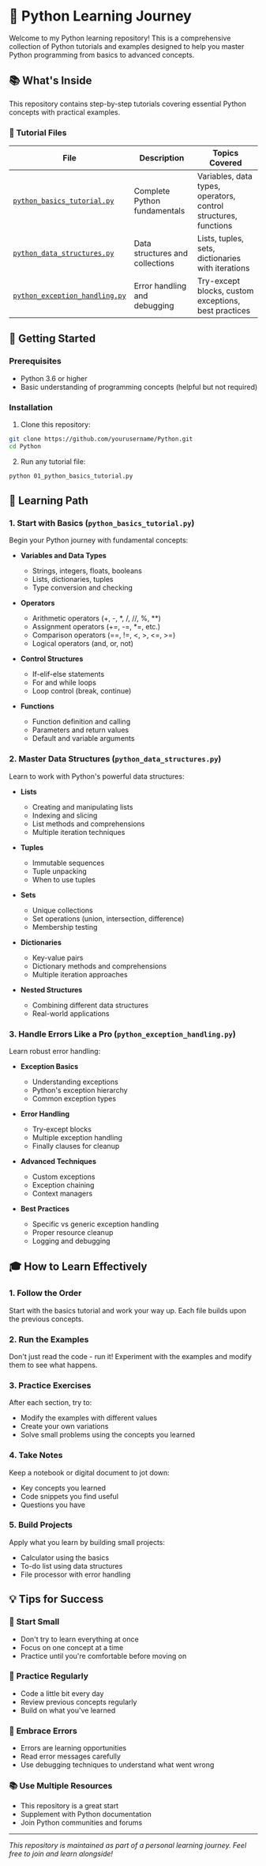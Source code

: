 # 🐍 Python Learning Journey

Welcome to my Python learning repository! This is a comprehensive collection of Python tutorials and examples designed to help you master Python programming from basics to advanced concepts.

## 📚 What's Inside

This repository contains step-by-step tutorials covering essential Python concepts with practical examples.

### 🎯 Tutorial Files

| File | Description | Topics Covered |
|------|-------------|----------------|
| [`python_basics_tutorial.py`](./python_basics_tutorial.py) | Complete Python fundamentals | Variables, data types, operators, control structures, functions |
| [`python_data_structures.py`](./python_data_structures.py) | Data structures and collections | Lists, tuples, sets, dictionaries with iterations |
| [`python_exception_handling.py`](./python_exception_handling.py) | Error handling and debugging | Try-except blocks, custom exceptions, best practices |

## 🚀 Getting Started

### Prerequisites

- Python 3.6 or higher
- Basic understanding of programming concepts (helpful but not required)

### Installation

1. Clone this repository:

```bash
git clone https://github.com/yourusername/Python.git
cd Python
```

2. Run any tutorial file:

```bash
python 01_python_basics_tutorial.py
```

## 📖 Learning Path

### 1. Start with Basics (`python_basics_tutorial.py`)

Begin your Python journey with fundamental concepts:

- **Variables and Data Types**
  - Strings, integers, floats, booleans
  - Lists, dictionaries, tuples
  - Type conversion and checking

- **Operators**
  - Arithmetic operators (+, -, *, /, //, %, **)
  - Assignment operators (+=, -=, *=, etc.)
  - Comparison operators (==, !=, <, >, <=, >=)
  - Logical operators (and, or, not)

- **Control Structures**
  - If-elif-else statements
  - For and while loops
  - Loop control (break, continue)

- **Functions**
  - Function definition and calling
  - Parameters and return values
  - Default and variable arguments

### 2. Master Data Structures (`python_data_structures.py`)

Learn to work with Python's powerful data structures:

- **Lists**
  - Creating and manipulating lists
  - Indexing and slicing
  - List methods and comprehensions
  - Multiple iteration techniques

- **Tuples**
  - Immutable sequences
  - Tuple unpacking
  - When to use tuples

- **Sets**
  - Unique collections
  - Set operations (union, intersection, difference)
  - Membership testing

- **Dictionaries**
  - Key-value pairs
  - Dictionary methods and comprehensions
  - Multiple iteration approaches

- **Nested Structures**
  - Combining different data structures
  - Real-world applications

### 3. Handle Errors Like a Pro (`python_exception_handling.py`)

Learn robust error handling:

- **Exception Basics**
  - Understanding exceptions
  - Python's exception hierarchy
  - Common exception types

- **Error Handling**
  - Try-except blocks
  - Multiple exception handling
  - Finally clauses for cleanup

- **Advanced Techniques**
  - Custom exceptions
  - Exception chaining
  - Context managers

- **Best Practices**
  - Specific vs generic exception handling
  - Proper resource cleanup
  - Logging and debugging

## 🎓 How to Learn Effectively

### 1. **Follow the Order**

Start with the basics tutorial and work your way up. Each file builds upon the previous concepts.

### 2. **Run the Examples**

Don't just read the code - run it! Experiment with the examples and modify them to see what happens.

### 3. **Practice Exercises**

After each section, try to:

- Modify the examples with different values
- Create your own variations
- Solve small problems using the concepts you learned

### 4. **Take Notes**

Keep a notebook or digital document to jot down:

- Key concepts you learned
- Code snippets you find useful
- Questions you have

### 5. **Build Projects**

Apply what you learn by building small projects:

- Calculator using the basics
- To-do list using data structures
- File processor with error handling

## 💡 Tips for Success

### 🎯 **Start Small**

- Don't try to learn everything at once
- Focus on one concept at a time
- Practice until you're comfortable before moving on

### 🔄 **Practice Regularly**

- Code a little bit every day
- Review previous concepts regularly
- Build on what you've learned

### 🐛 **Embrace Errors**

- Errors are learning opportunities
- Read error messages carefully
- Use debugging techniques to understand what went wrong

### 📚 **Use Multiple Resources**

- This repository is a great start
- Supplement with Python documentation
- Join Python communities and forums

---

*This repository is maintained as part of a personal learning journey. Feel free to join and learn alongside!*
